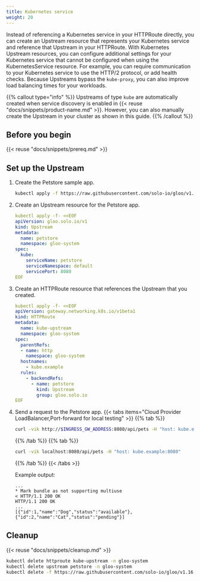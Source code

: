 ```yaml
---
title: Kubernetes service
weight: 20
---
```


Instead of referencing a Kubernetes service in your HTTPRoute directly, you can create an Upstream resource that represents your Kubernetes service and reference that Upstream in your HTTPRoute. With Kubernetes Upstream resources, you can configure additional settings for your Kubernetes service that cannot be configured when using the KubernetesService resource. For example, you can require communication to your Kubernetes service to use the HTTP/2 protocol, or add health checks. Because Upstreams bypass the `kube-proxy`, you can also improve load balancing times for your workloads. 

{{% callout type="info" %}}
Upstreams of type `kube` are automatically created when service discovery is enabled in {{< reuse "docs/snippets/product-name.md" >}}. However, you can also manually create the Upstream in your cluster as shown in this guide. 
{{% /callout %}}

## Before you begin

{{< reuse "docs/snippets/prereq.md" >}}

## Set up the Upstream

1. Create the Petstore sample app. 
   ```sh
   kubectl apply -f https://raw.githubusercontent.com/solo-io/gloo/v1.16.x/example/petstore/petstore.yaml
   ```
   
2. Create an Upstream resource for the Petstore app. 
   ```yaml
   kubectl apply -f- <<EOF
   apiVersion: gloo.solo.io/v1
   kind: Upstream
   metadata:
     name: petstore
     namespace: gloo-system
   spec:
     kube:
       serviceName: petstore
       serviceNamespace: default
       servicePort: 8080
   EOF
   ```
   
3. Create an HTTPRoute resource that references the Upstream that you created. 
   ```yaml
   kubectl apply -f- <<EOF
   apiVersion: gateway.networking.k8s.io/v1beta1
   kind: HTTPRoute
   metadata:
     name: kube-upstream
     namespace: gloo-system
   spec:
     parentRefs:
     - name: http
       namespace: gloo-system
     hostnames:
       - kube.example
     rules:
       - backendRefs:
         - name: petstore
           kind: Upstream
           group: gloo.solo.io
   EOF
   ```

4. Send a request to the Petstore app. 
   {{< tabs items="Cloud Provider LoadBalancer,Port-forward for local testing" >}}
   {{% tab %}}
   ```sh
   curl -vik http://$INGRESS_GW_ADDRESS:8080/api/pets -H "host: kube.example:8080"
   ```
   {{% /tab %}}
   {{% tab %}}
   ```sh
   curl -vik localhost:8080/api/pets -H "host: kube.example:8080" 
   ```
   {{% /tab %}}
   {{< /tabs >}}
   
   Example output: 
   ```
   ...
   * Mark bundle as not supporting multiuse
   < HTTP/1.1 200 OK
   HTTP/1.1 200 OK
   ...
   [{"id":1,"name":"Dog","status":"available"},{"id":2,"name":"Cat","status":"pending"}]
   ```
   
## Cleanup

{{< reuse "docs/snippets/cleanup.md" >}}

```sh
kubectl delete httproute kube-upstream -n gloo-system
kubectl delete upstream petstore -n gloo-system
kubectl delete -f https://raw.githubusercontent.com/solo-io/gloo/v1.16.x/example/petstore/petstore.yaml
```
   
   
   
   
   